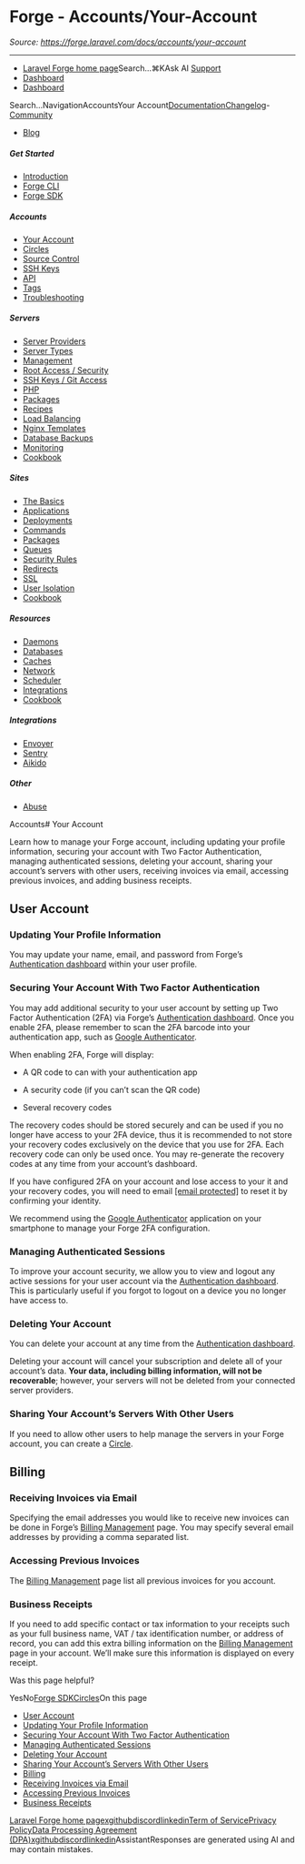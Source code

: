 # Forge - Accounts/Your-Account

*Source: https://forge.laravel.com/docs/accounts/your-account*

---

- [Laravel Forge home page](https://forge.laravel.com)Search...⌘KAsk AI
[Support](/cdn-cgi/l/email-protection#71171e031614311d10031007141d5f121e1c)
- [Dashboard](https://forge.laravel.com)
- [Dashboard](https://forge.laravel.com)

Search...NavigationAccountsYour Account[Documentation](/docs/introduction)[Changelog](/docs/changelog/changelog)- [Community](https://discord.com/invite/laravel)
- [Blog](https://blog.laravel.com/forge)
##### Get Started

- [Introduction](/docs/introduction)
- [Forge CLI](/docs/cli)
- [Forge SDK](/docs/sdk)

##### Accounts

- [Your Account](/docs/accounts/your-account)
- [Circles](/docs/accounts/circles)
- [Source Control](/docs/accounts/source-control)
- [SSH Keys](/docs/accounts/ssh)
- [API](/docs/accounts/api)
- [Tags](/docs/accounts/tags)
- [Troubleshooting](/docs/accounts/cookbook)

##### Servers

- [Server Providers](/docs/servers/providers)
- [Server Types](/docs/servers/types)
- [Management](/docs/servers/management)
- [Root Access / Security](/docs/servers/provisioning-process)
- [SSH Keys / Git Access](/docs/servers/ssh)
- [PHP](/docs/servers/php)
- [Packages](/docs/servers/packages)
- [Recipes](/docs/servers/recipes)
- [Load Balancing](/docs/servers/load-balancing)
- [Nginx Templates](/docs/servers/nginx-templates)
- [Database Backups](/docs/servers/backups)
- [Monitoring](/docs/servers/monitoring)
- [Cookbook](/docs/servers/cookbook)

##### Sites

- [The Basics](/docs/sites/the-basics)
- [Applications](/docs/sites/applications)
- [Deployments](/docs/sites/deployments)
- [Commands](/docs/sites/commands)
- [Packages](/docs/sites/packages)
- [Queues](/docs/sites/queues)
- [Security Rules](/docs/sites/security-rules)
- [Redirects](/docs/sites/redirects)
- [SSL](/docs/sites/ssl)
- [User Isolation](/docs/sites/user-isolation)
- [Cookbook](/docs/sites/cookbook)

##### Resources

- [Daemons](/docs/resources/daemons)
- [Databases](/docs/resources/databases)
- [Caches](/docs/resources/caches)
- [Network](/docs/resources/network)
- [Scheduler](/docs/resources/scheduler)
- [Integrations](/docs/resources/integrations)
- [Cookbook](/docs/resources/cookbook)

##### Integrations

- [Envoyer](/docs/integrations/envoyer)
- [Sentry](/docs/integrations/sentry)
- [Aikido](/docs/integrations/aikido)

##### Other

- [Abuse](/docs/abuse)

Accounts# Your Account

Learn how to manage your Forge account, including updating your profile information, securing your account with Two Factor Authentication, managing authenticated sessions, deleting your account, sharing your account’s servers with other users, receiving invoices via email, accessing previous invoices, and adding business receipts.

## [​](#user-account)User Account

### [​](#updating-your-profile-information)Updating Your Profile Information

You may update your name, email, and password from Forge’s [Authentication dashboard](https://forge.laravel.com/user-profile/authentication) within your user profile.

### [​](#securing-your-account-with-two-factor-authentication)Securing Your Account With Two Factor Authentication

You may add additional security to your user account by setting up Two Factor Authentication (2FA) via Forge’s [Authentication dashboard](https://forge.laravel.com/user-profile/authentication). Once you enable 2FA, please remember to scan the 2FA barcode into your authentication app, such as [Google Authenticator](https://support.google.com/accounts/answer/1066447).

When enabling 2FA, Forge will display:

- A QR code to can with your authentication app

- A security code (if you can’t scan the QR code)

- Several recovery codes

The recovery codes should be stored securely and can be used if you no longer have access to your 2FA device, thus it is recommended to not store your recovery codes exclusively on the device that you use for 2FA. Each recovery code can only be used once. You may re-generate the recovery codes at any time from your account’s dashboard.

If you have configured 2FA on your account and lose access to your it and your recovery codes, you will need to email [[email protected]](/cdn-cgi/l/email-protection#3b5d54495c5e7b575a495a4d5e5715585456) to reset it by confirming your identity.

We recommend using the [Google Authenticator](https://support.google.com/accounts/answer/1066447) application on your smartphone to manage your Forge 2FA configuration.

### [​](#managing-authenticated-sessions)Managing Authenticated Sessions

To improve your account security, we allow you to view and logout any active sessions for your user account via the [Authentication dashboard](https://forge.laravel.com/user-profile/authentication). This is particularly useful if you forgot to logout on a device you no longer have access to.

### [​](#deleting-your-account)Deleting Your Account

You can delete your account at any time from the [Authentication dashboard](https://forge.laravel.com/user-profile/authentication).

Deleting your account will cancel your subscription and delete all of your account’s data. **Your data, including billing information, will not be recoverable**; however, your servers will not be deleted from your connected server providers.

### [​](#sharing-your-account%E2%80%99s-servers-with-other-users)Sharing Your Account’s Servers With Other Users

If you need to allow other users to help manage the servers in your Forge account, you can create a [Circle](/docs/accounts/circles).

## [​](#billing)Billing

### [​](#receiving-invoices-via-email)Receiving Invoices via Email

Specifying the email addresses you would like to receive new invoices can be done in Forge’s [Billing Management](https://forge.laravel.com/billing) page. You may specify several email addresses by providing a comma separated list.

### [​](#accessing-previous-invoices)Accessing Previous Invoices

The [Billing Management](https://forge.laravel.com/billing) page list all previous invoices for you account.

### [​](#business-receipts)Business Receipts

If you need to add specific contact or tax information to your receipts such as your full business name, VAT / tax identification number, or address of record, you can add this extra billing information on the [Billing Management](https://forge.laravel.com/billing) page in your account. We’ll make sure this information is displayed on every receipt.

Was this page helpful?

YesNo[Forge SDK](/docs/sdk)[Circles](/docs/accounts/circles)On this page
- [User Account](#user-account)
- [Updating Your Profile Information](#updating-your-profile-information)
- [Securing Your Account With Two Factor Authentication](#securing-your-account-with-two-factor-authentication)
- [Managing Authenticated Sessions](#managing-authenticated-sessions)
- [Deleting Your Account](#deleting-your-account)
- [Sharing Your Account’s Servers With Other Users](#sharing-your-account%E2%80%99s-servers-with-other-users)
- [Billing](#billing)
- [Receiving Invoices via Email](#receiving-invoices-via-email)
- [Accessing Previous Invoices](#accessing-previous-invoices)
- [Business Receipts](#business-receipts)

[Laravel Forge home page](https://forge.laravel.com)[x](https://x.com/laravelphp)[github](https://github.com/laravel)[discord](https://discord.com/invite/laravel)[linkedin](https://linkedin.com/company/laravel)[Term of Service](https://forge.laravel.com/terms-of-service)[Privacy Policy](https://forge.laravel.com/privacy-policy)[Data Processing Agreement (DPA)](https://forge.laravel.com/data-processing-agreement)[x](https://x.com/laravelphp)[github](https://github.com/laravel)[discord](https://discord.com/invite/laravel)[linkedin](https://linkedin.com/company/laravel)AssistantResponses are generated using AI and may contain mistakes.